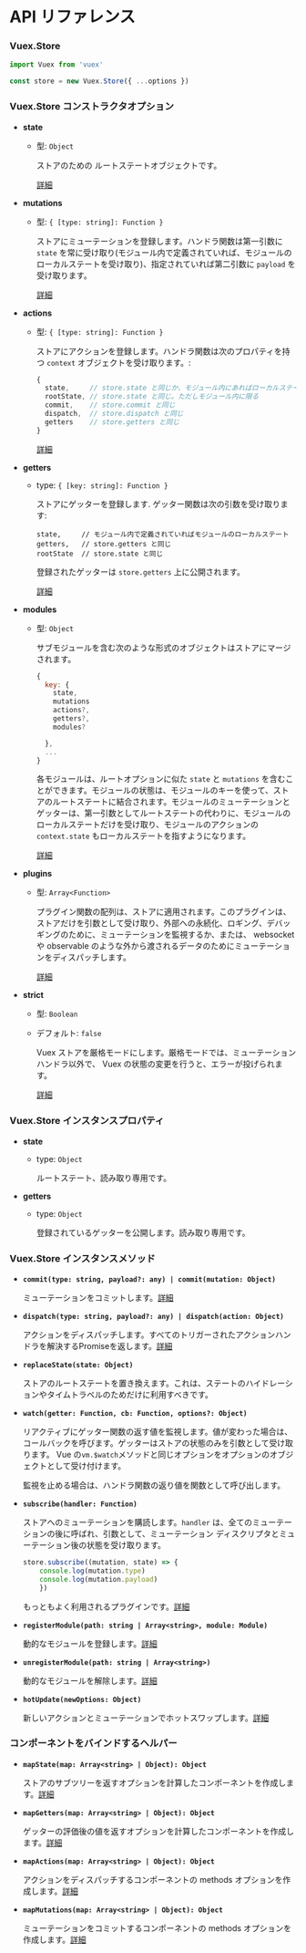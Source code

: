 # API リファレンス

### Vuex.Store

``` js
import Vuex from 'vuex'

const store = new Vuex.Store({ ...options })
  ```

### Vuex.Store コンストラクタオプション

- **state**

  - 型: `Object`

    ストアのための ルートステートオブジェクトです。

    [詳細](state.md)

- **mutations**

  - 型: `{ [type: string]: Function }`

    ストアにミューテーションを登録します。ハンドラ関数は第一引数に `state` を常に受け取り(モジュール内で定義されていれば、モジュールのローカルステートを受け取り)、指定されていれば第二引数に `payload` を受け取ります。

    [詳細](mutations.md)

- **actions**

  - 型: `{ [type: string]: Function }`

    ストアにアクションを登録します。ハンドラ関数は次のプロパティを持つ `context` オブジェクトを受け取ります。:

    ``` js
    {
      state,     // store.state と同じか、モジュール内にあればローカルステート
      rootState, // store.state と同じ。ただしモジュール内に限る
      commit,    // store.commit と同じ
      dispatch,  // store.dispatch と同じ
      getters    // store.getters と同じ
    }
    ```

    [詳細](actions.md)

- **getters**

  - type: `{ [key: string]: Function }`

    ストアにゲッターを登録します. ゲッター関数は次の引数を受け取ります:

    ```
    state,     // モジュール内で定義されていればモジュールのローカルステート
    getters,   // store.getters と同じ
    rootState  // store.state と同じ
    ```

    登録されたゲッターは `store.getters` 上に公開されます。

    [詳細](getters.md)

- **modules**

  - 型: `Object`

    サブモジュールを含む次のような形式のオブジェクトはストアにマージされます。

    ``` js
    {
      key: {
        state,
        mutations
        actions?,
        getters?,
        modules?
    
      },
      ...
    }
    ```

    各モジュールは、ルートオプションに似た `state` と `mutations` を含むことができます。モジュールの状態は、モジュールのキーを使って、ストアのルートステートに結合されます。モジュールのミューテーションとゲッターは、第一引数としてルートステートの代わりに、モジュールのローカルステートだけを受け取り、モジュールのアクションの `context.state` もローカルステートを指すようになります。

    [詳細](modules.md)

- **plugins**

  - 型: `Array<Function>`

    プラグイン関数の配列は、ストアに適用されます。このプラグインは、ストアだけを引数として受け取り、外部への永続化、ロギング、デバッギングのために、ミューテーションを監視するか、または、 websocket や observable のような外から渡されるデータのためにミューテーションをディスパッチします。

    [詳細](plugins.md)

- **strict**

  - 型: `Boolean`
  - デフォルト: `false`

    Vuex ストアを厳格モードにします。厳格モードでは、ミューテーションハンドラ以外で、 Vuex の状態の変更を行うと、エラーが投げられます。

    [詳細](strict.md)

### Vuex.Store インスタンスプロパティ

- **state**

  - type: `Object`

    ルートステート、読み取り専用です。

- **getters**

  - type: `Object`

    登録されているゲッターを公開します。読み取り専用です。

### Vuex.Store インスタンスメソッド

- **`commit(type: string, payload?: any) | commit(mutation: Object)`**

  ミューテーションをコミットします。[詳細](mutations.md)

- **`dispatch(type: string, payload?: any) | dispatch(action: Object)`**

  アクションをディスパッチします。すべてのトリガーされたアクションハンドラを解決するPromiseを返します。[詳細](actions.md)

- **`replaceState(state: Object)`**

  ストアのルートステートを置き換えます。これは、ステートのハイドレーションやタイムトラベルのためだけに利用すべきです。

- **`watch(getter: Function, cb: Function, options?: Object)`**

  リアクティブにゲッター関数の返す値を監視します。値が変わった場合は、コールバックを呼びます。ゲッターはストアの状態のみを引数として受け取ります。 Vue の`vm.$watch`メソッドと同じオプションをオプションのオブジェクトとして受け付けます。

  監視を止める場合は、ハンドラ関数の返り値を関数として呼び出します。

- **`subscribe(handler: Function)`**

  ストアへのミューテーションを購読します。`handler` は、全てのミューテーションの後に呼ばれ、引数として、ミューテーション ディスクリプタとミューテーション後の状態を受け取ります。

  ``` js
  store.subscribe((mutation, state) => {
      console.log(mutation.type)
      console.log(mutation.payload)
      })
  ```

  もっともよく利用されるプラグインです。[詳細](plugins.md)

- **`registerModule(path: string | Array<string>, module: Module)`**

  動的なモジュールを登録します。[詳細](modules.md#dynamic-module-registration)

- **`unregisterModule(path: string | Array<string>)`**

  動的なモジュールを解除します。[詳細](modules.md#dynamic-module-registration)

- **`hotUpdate(newOptions: Object)`**

  新しいアクションとミューテーションでホットスワップします。[詳細](hot-reload.md)

### コンポーネントをバインドするヘルパー

- **`mapState(map: Array<string> | Object): Object`**

  ストアのサブツリーを返すオプションを計算したコンポーネントを作成します。[詳細](state.md#the-mapstate-helper)

- **`mapGetters(map: Array<string> | Object): Object`**

  ゲッターの評価後の値を返すオプションを計算したコンポーネントを作成します。[詳細](getters.md#the-mapgetters-helper)

- **`mapActions(map: Array<string> | Object): Object`**

  アクションをディスパッチするコンポーネントの methods オプションを作成します。[詳細](actions.md#dispatching-actions-in-components)

- **`mapMutations(map: Array<string> | Object): Object`**

  ミューテーションをコミットするコンポーネントの methods オプションを作成します。[詳細](mutations.md#commiting-mutations-in-components)

